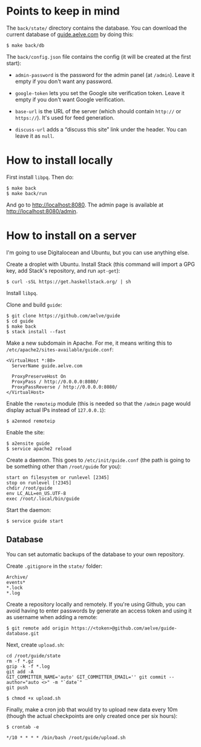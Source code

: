# Points to keep in mind

The `back/state/` directory contains the database. You can download the current database of [guide.aelve.com](http://guide.aelve.com) by doing this:

    $ make back/db

The `back/config.json` file contains the config (it will be created at the first start):

  * `admin-password` is the password for the admin panel (at `/admin`). Leave it empty if you don't want any password.

  * `google-token` lets you set the Google site verification token. Leave it empty if you don't want Google verification.

  * `base-url` is the URL of the server (which should contain `http://` or `https://`). It's used for feed generation.

  * `discuss-url` adds a “discuss this site” link under the header. You can leave it as `null`.

# How to install locally

First install `libpq`. Then do:

    $ make back
    $ make back/run

And go to <http://localhost:8080>. The admin page is available at <http://localhost:8080/admin>.

# How to install on a server

I'm going to use Digitalocean and Ubuntu, but you can use anything else.

Create a droplet with Ubuntu. Install Stack (this command will import a GPG key, add Stack's repository, and run `apt-get`):

    $ curl -sSL https://get.haskellstack.org/ | sh

Install `libpq`.

Clone and build `guide`:

    $ git clone https://github.com/aelve/guide
    $ cd guide
    $ make back
    $ stack install --fast

Make a new subdomain in Apache. For me, it means writing this to `/etc/apache2/sites-available/guide.conf`:

~~~
<VirtualHost *:80>
  ServerName guide.aelve.com

  ProxyPreserveHost On
  ProxyPass / http://0.0.0.0:8080/
  ProxyPassReverse / http://0.0.0.0:8080/
</VirtualHost>
~~~

Enable the `remoteip` module (this is needed so that the `/admin` page would display actual IPs instead of `127.0.0.1`):

    $ a2enmod remoteip

Enable the site:

    $ a2ensite guide
    $ service apache2 reload

Create a daemon. This goes to `/etc/init/guide.conf` (the path is going to be something other than `/root/guide` for you):

~~~
start on filesystem or runlevel [2345]
stop on runlevel [!2345]
chdir /root/guide
env LC_ALL=en_US.UTF-8
exec /root/.local/bin/guide
~~~

Start the daemon:

    $ service guide start

## Database

You can set automatic backups of the database to your own repository.

Create `.gitignore` in the `state/` folder:

~~~
Archive/
events*
*.lock
*.log
~~~

Create a repository locally and remotely. If you're using Github, you can avoid having to enter passwords by generate an access token and using it as username when adding a remote:

    $ git remote add origin https://<token>@github.com/aelve/guide-database.git

Next, create `upload.sh`:

~~~
cd /root/guide/state
rm -f *.gz
gzip -k -f *.log
git add -A
GIT_COMMITTER_NAME='auto' GIT_COMMITTER_EMAIL='' git commit --author="auto <>" -m "`date`"
git push
~~~

    $ chmod +x upload.sh

Finally, make a cron job that would try to upload new data every 10m (though the actual checkpoints are only created once per six hours):

    $ crontab -e

~~~
*/10 * * * * /bin/bash /root/guide/upload.sh
~~~
